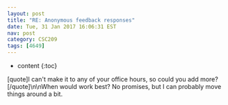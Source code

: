 ```yaml
---
layout: post
title: "RE: Anonymous feedback responses"
date: Tue, 31 Jan 2017 16:06:31 EST
nav: post
category: CSC209
tags: [4649]
---
```


* content
{:toc}

[quote]I can't make it to any of your office hours, so could you add more?[/quote]\n\nWhen would work best? No promises, but I can probably move things around a bit.
<!-- more -->
<p></p>
